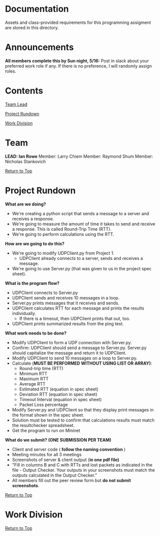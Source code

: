 # Documentation

Assets and class-provided requirements for this programming assigment are stored in this directory.

# Announcements

**All members complete this by Sun night, 5/16:**
Post in slack about your preferred work role if any. If there is no preference,
I will randomly assign roles.

# Contents

[Team Lead](#team-lead)

[Project Rundown](#project-rundown)

[Work Division](#work-division)

# Team
**LEAD: Ian Rowe**
Member: Larry Chiem
Member: Raymond Shum
Member: Nicholas Stankovich

[Return to Top](#contents)

# Project Rundown
**What are we doing?**

- We're creating a python script that sends a message to a server and receives a response.
- We're going to measure the amount of time it takes to send and receive a response. This is called Round-Trip Time (RTT).
- We're going to perform calculations using the RTT.

**How are we going to do this?**

- We're going to modify UDPClient.py from Project 1.
    - UDPClient already connects to a server, sends and receives a message.
- We're going to use Server.py (that was given to us in the project spec sheet).

**What is the program flow?**

- UDPClient connects to Server.py
- UDPClient sends and receives 10 messages in a loop.
- Server.py prints messages that it receives and sends.
- UDPClient calculates RTT for each message and prints the results individually.
    - If there is a timeout, then UDPClient prints that out, too.
- UDPClient prints summarized results from the ping test.

**What work needs to be done?**

- Modify UDPClient to form a UDP connection with Server.py.
- Confirm: UDPClient should send a message to Server.py. Server.py should capitalize the message and return it to UDPClient.
- Modify UDPClient to send 10 messages on a loop to Server.py.
- Calculate (**MUST BE PERFORMED WITHOUT USING LIST OR ARRAY)**:
    - Round-trip time (RTT)
    - Minimum RTT
    - Maximum RTT
    - Average RTT
    - Estimated RTT (equation in spec sheet)
    - Deviation RTT (equation in spec sheet)
    - Timeout Interval (equation in spec sheet)
    - Packet Loss percentage
- Modify Server.py and UDPClient so that they display print messages in the format shown in the spec sheet.
- Solution must be tested to confirm that calculations results must match the resultchecker spreadsheet.
- Get the program to run on Mininet

**What do we submit? (ONE SUBMISSION PER TEAM)**

- Client and server code ( **follow the naming convention** )
- Meeting minutes for all 3 meetings
- Screenshots of server &amp; client output (**in one pdf file)**
- &quot;Fill in columns B and C with RTTs and lost packets as indicated in the file - Output Checker. Your outputs in your screenshots must match the outputs calculated in the Output Checker.&quot;
- All members fill out the peer review form but **do not submit screenshots**.

[Return to Top](#contents)

# Work Division

[Return to Top](#contents)
